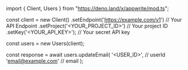 import { Client, Users } from "https://deno.land/x/appwrite/mod.ts";

const client = new Client()
    .setEndpoint('https://example.com/v1') // Your API Endpoint
    .setProject('<YOUR_PROJECT_ID>') // Your project ID
    .setKey('<YOUR_API_KEY>'); // Your secret API key

const users = new Users(client);

const response = await users.updateEmail(
    '<USER_ID>', // userId
    'email@example.com' // email
);
